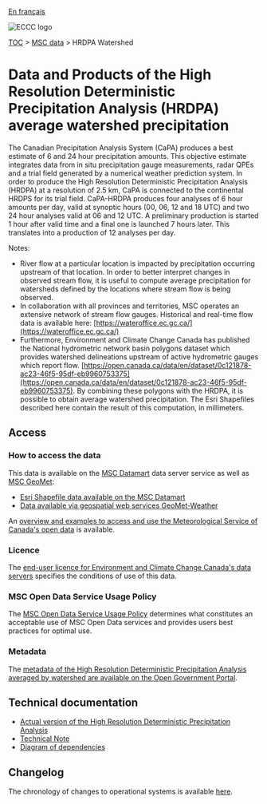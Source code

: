 [En français](readme_hrdpa-watershed_fr.md)

![ECCC logo](../../img_eccc-logo.png)

[TOC](../../readme_en.md) > [MSC data](../readme_en.md) > HRDPA Watershed

# Data and Products of the High Resolution Deterministic Precipitation Analysis (HRDPA) average watershed precipitation

The Canadian Precipitation Analysis System (CaPA) produces a best estimate of 6 and 24 hour precipitation amounts. This objective estimate integrates data from in situ precipitation gauge measurements, radar QPEs and a trial field generated by a numerical weather prediction system. In order to produce the High Resolution Deterministic Precipitation Analysis (HRDPA) at a resolution of 2.5 km, CaPA is connected to the continental HRDPS for its trial field. CaPA-HRDPA produces four analyses of 6 hour amounts per day, valid at synoptic hours (00, 06, 12 and 18 UTC) and two 24 hour analyses valid at 06 and 12 UTC. A preliminary production is started 1 hour after valid time and a final one is launched 7 hours later. This translates into a production of 12 analyses per day.

Notes:

* River flow at a particular location is impacted by precipitation occurring upstream of that location. In order to better interpret changes in observed stream flow, it is useful to compute average precipitation for watersheds defined by the locations where stream flow is being observed.
* In collaboration with all provinces and territories, MSC operates an extensive network of stream flow gauges. Historical and real-time flow data is available here:
[https://wateroffice.ec.gc.ca/](https://wateroffice.ec.gc.ca/)
* Furthermore, Environment and Climate Change Canada has published the National hydrometric network basin polygons dataset which provides watershed delineations upstream of active hydrometric gauges which report flow. [https://open.canada.ca/data/en/dataset/0c121878-ac23-46f5-95df-eb9960753375](https://open.canada.ca/data/en/dataset/0c121878-ac23-46f5-95df-eb9960753375). By combining these polygons with the HRDPA, it is possible to obtain average watershed precipitation. The Esri Shapefiles described here contain the result of this computation, in millimeters.

## Access

### How to access the data

This data is available on the [MSC Datamart](../../msc-datamart/readme_en.md) data server service as well as [MSC GeoMet](../../msc-geomet/readme_en.md):

* [Esri Shapefile data available on the MSC Datamart](readme_hrdpa-watershed-datamart_en.md) 
* [Data available via geospatial web services GeoMet-Weather](../../msc-geomet/readme_en.md)


An [overview and examples to access and use the Meteorological Service of Canada's open data](../../usage/readme_en.md) is available.

### Licence

The [end-user licence for Environment and Climate Change Canada's data servers](../../licence/readme_en.md) specifies the conditions of use of this data.

### MSC Open Data Service Usage Policy

The [MSC Open Data Service Usage Policy](../../usage-policy/readme_en.md) determines what constitutes an acceptable use of MSC Open Data services and provides users best practices for optimal use.

### Metadata

The [metadata of the High Resolution Deterministic Precipitation Analysis averaged by watershed are available on the Open Government Portal](https://open.canada.ca/data/en/dataset/c7c9d726-c48a-49e3-98ab-78a1ab87cda8).

## Technical documentation

* [Actual version of the High Resolution Deterministic Precipitation Analysis](https://collaboration.cmc.ec.gc.ca/cmc/cmoi/product_guide/docs/tech_specifications/tech_specifications_HRDPA_e.pdf)
* [Technical Note](https://collaboration.cmc.ec.gc.ca/cmc/cmoi/product_guide/docs/lib/technote_capa_hrdpa_e.pdf)
* [Diagram of dependencies](https://collaboration.cmc.ec.gc.ca/cmc/cmos/public_doc/msc-data/nwep-dependency-diagrams/system_HRDPA_en.svg)

## Changelog

The chronology of changes to operational systems is available [here](../nwp_hrdpa/changelog_hrdpa_en.md).
